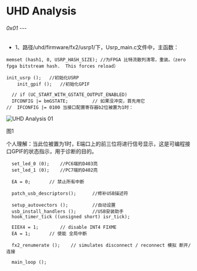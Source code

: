 # UHD Analysis


###### 0x01 ---

* 1、路径/uhd/firmware/fx2/usrp1/下，Usrp_main.c文件中，主函数：

```
memset (hash1, 0, USRP_HASH_SIZE); //为FPGA 比特流散列清零，重装。（zero fpga bitstream hash.  This forces reload）
```

```
init_usrp ();	//初始化USRP
  	init_gpif ();	//初始化GPIF

  // if (UC_START_WITH_GSTATE_OUTPUT_ENABLED)
  IFCONFIG |= bmGSTATE;			// 如果没冲突，首先用它
//	IFCONFIG |= 0100 当接口配置寄存器b2位被置为1时：
```

![UHD Analysis 01](https://s3.amazonaws.com/rfagora/image/img/UHD/UHDAnalysis01.png)

图1

个人理解：当此位被置为1时，E端口上的前三位将进行信号显示，这是可编程接口GPIF的状态指示，用于诊断的目的。

```
  set_led_0 (0);	//PC6端的D403亮
  set_led_1 (0);	//PC7端的D402亮

  EA = 0;		// 禁止所有中断

  patch_usb_descriptors();		//修补USB描述符

  setup_autovectors ();			//自动设置
  usb_install_handlers ();		//USB安装助手
  hook_timer_tick ((unsigned short) isr_tick);

  EIEX4 = 1;		// disable INT4 FIXME
  EA = 1;		// 使能 全局中断

  fx2_renumerate ();	// simulates disconnect / reconnect 模拟 断开/ 连接

  main_loop ();
```
